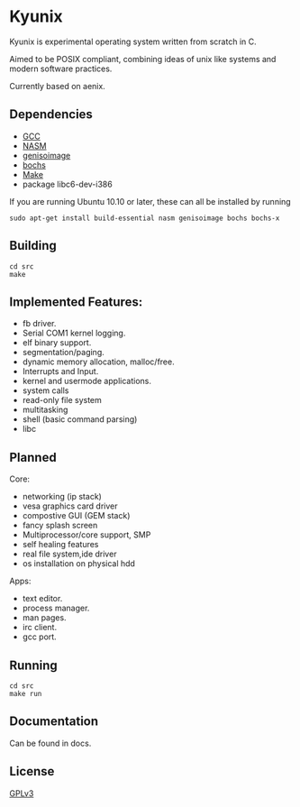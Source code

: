 # Kyunix
Kyunix is experimental operating system written from scratch in C.

Aimed to be POSIX compliant, combining ideas of unix like systems and modern software practices.

Currently based on aenix.


## Dependencies
- [GCC](http://gcc.gnu.org/)
- [NASM](http://www.nasm.us/)
- [genisoimage](http://cdrkit.org/)
- [bochs](http://bochs.sourceforge.net/)
- [Make](http://www.gnu.org/software/make/)
- package libc6-dev-i386

If you are running Ubuntu 10.10 or later, these can all be installed by running

    sudo apt-get install build-essential nasm genisoimage bochs bochs-x

## Building

    cd src
    make
## Implemented Features:
* fb driver.
* Serial COM1 kernel logging.
* elf binary support.
* segmentation/paging.
* dynamic memory allocation, malloc/free.
* Interrupts and Input.
* kernel and usermode applications.
* system calls
* read-only file system
* multitasking
* shell (basic command parsing)
* libc
                  
## Planned
Core:
* networking (ip stack)
* vesa graphics card driver
* compostive GUI (GEM stack)
* fancy splash screen
* Multiprocessor/core support, SMP
* self healing features
* real file system,ide driver
* os installation on physical hdd

Apps:
* text editor.
* process manager.
* man pages.
* irc client.
* gcc port.


## Running

    cd src
    make run

## Documentation

Can be found in docs.

## License
[GPLv3](http://www.gnu.org/licenses/gpl.html)
